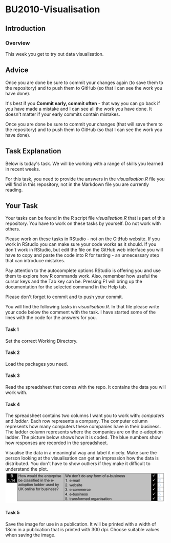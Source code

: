 # BU2010-Visualisation
 
## Introduction

### Overview

This week you get to try out data visualisation. 


## Advice

Once you are done be sure to commit your changes again (to save them to the repository) and to push them to GitHub (so that I can see the work you have done).

It's best if you **Commit early, commit often** - that way you can go back if you have made a mistake and I can see all the work you have done. It doesn't matter if your early commits contain mistakes.  

Once you are done be sure to commit your changes (that will save them to the repository) and to push them to GitHub (so that I can see the work you have done).

## Task Explanation

Below is today's task. We will be working with a range of skills you learned in recent weeks. 

For this task, you need to provide the answers in the _visualisation.R_ file you will find in this repository, not in the Markdown file you are currently reading. 


## Your Task

Your tasks can be found in the R script file _visualisation.R_ that is part of this repository. You have to work on these tasks by yourself. Do not work with others. 

Please work on these tasks in RStudio - not on the GitHub website. If you work in RStudio you can make sure your code works as it should. If you don't work in RStudio, but edit the file on the GitHub web interface you will have to copy and paste the code into R for testing - an unnecessary step that can introduce mistakes. 

Pay attention to the autocomplete options RStudio is offering you and use them to explore how R commands work. Also, remember how useful the cursor keys and the Tab key can be. 
Pressing F1 will bring up the documentation for the selected command in the Help tab. 

Please don't forget to commit and to push your commit. 

You will find the following tasks in _visualisation.R_. In that file please write your code below the comment with the task. I have started some of the lines with the code for the answers for you. 

#### Task 1 

Set the correct Working Directory.


#### Task 2

Load the packages you need.

#### Task 3

Read the spreadsheet that comes with the repo. It contains the data you will work with. 

#### Task 4

The spreadsheet contains two columns I want you to work with: _computers_ and _ladder_. 
Each row represents a company. 
The computer column represents how many computers these companies have in their business.
The ladder column represents where the companies are on the e-adoption ladder. The picture below shows how it is coded. The blue numbers show how responses are recorded in the spreadsheet. 

Visualise the data in a meaningful way and label it nicely. Make sure the person looking at the visualisation can get an impression how the data is distributed. You don't have to show outliers if they make it difficult to understand the plot. 
![e-adoption ladder](ladder.png)

#### Task 5

Save the image for use in a publication. It will be printed with a width of 18cm in a publication that is printed with 300 dpi. Choose suitable values when saving the image. 


